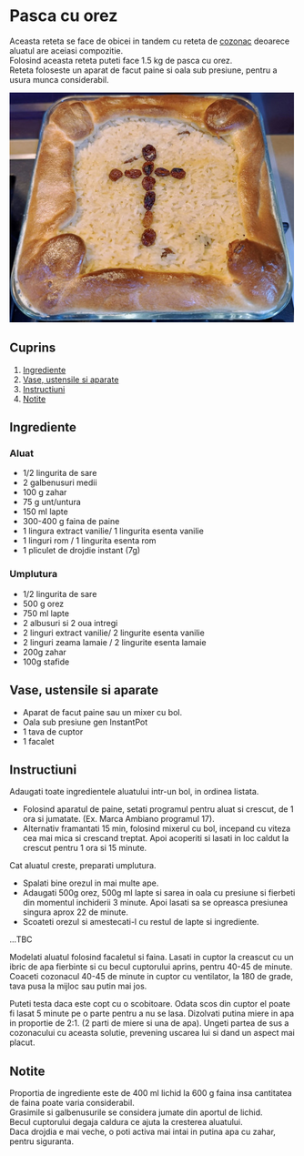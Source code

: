 # Pasca cu orez

Aceasta reteta se face de obicei in tandem cu reteta de [cozonac](../cozonac-usor) deoarece aluatul are aceiasi compozitie.  
Folosind aceasta reteta puteti face 1.5 kg de pasca cu orez.  
Reteta foloseste un aparat de facut paine si oala sub presiune, pentru a usura munca considerabil.  

![Pasca cu orez](./pasca-orez.jpg)

## Cuprins

1. [Ingrediente](#ingrediente)
2. [Vase, ustensile si aparate](#vase-ustensile-aparate)
3. [Instructiuni](#instructiuni)
4. [Notite](#notite)

<a id="ingrediente"></a>

## Ingrediente

### Aluat

- 1/2 lingurita de sare
- 2 galbenusuri medii
- 100 g zahar
- 75 g unt/untura
- 150 ml lapte
- 300-400 g faina de paine
- 1 lingura extract vanilie/ 1 lingurita esenta vanilie
- 1 linguri rom / 1 lingurita esenta rom
- 1 pliculet de drojdie instant (7g)

### Umplutura

- 1/2 lingurita de sare
- 500 g orez
- 750 ml lapte
- 2 albusuri si 2 oua intregi
- 2 linguri extract vanilie/ 2 lingurite esenta vanilie
- 2 linguri zeama lamaie / 2 lingurite esenta lamaie
- 200g zahar
- 100g stafide


<a id="vase-ustensile-aparate"></a>

## Vase, ustensile si aparate

- Aparat de facut paine sau un mixer cu bol.
- Oala sub presiune gen InstantPot
- 1 tava de cuptor
- 1 facalet

<a id="instructiuni"></a>

## Instructiuni

Adaugati toate ingredientele aluatului intr-un bol, in ordinea listata.

- Folosind aparatul de paine, setati programul pentru aluat si crescut, de 1 ora si jumatate. (Ex. Marca Ambiano programul 17).
- Alternativ framantati 15 min, folosind mixerul cu bol, incepand cu viteza cea mai mica si crescand treptat. Apoi acoperiti si lasati in loc caldut la crescut pentru 1 ora si 15 minute.

Cat aluatul creste, preparati umplutura.

 - Spalati bine orezul in mai multe ape.
 - Adaugati 500g orez, 500g ml lapte si sarea in oala cu presiune si fierbeti din momentul inchiderii 3 minute. Apoi lasati sa se opreasca presiunea singura aprox 22 de minute.
 - Scoateti orezul si amestecati-l cu restul de lapte si ingrediente.

 ...TBC

Modelati aluatul folosind facaletul si faina.
Lasati in cuptor la creascut cu un ibric de apa fierbinte si cu becul cuptorului aprins, pentru 40-45 de minute.
Coaceti cozonacul 40-45 de minute in cuptor cu ventilator, la 180 de grade, tava pusa la mijloc sau putin mai jos.

Puteti testa daca este copt cu o scobitoare. Odata scos din cuptor el poate fi lasat 5 minute pe o parte pentru a nu se lasa.
Dizolvati putina miere in apa in proportie de 2:1. (2 parti de miere si una de apa). Ungeti partea de sus a cozonacului cu aceasta solutie, prevening uscarea lui si dand un aspect mai placut.

<a id="notite"></a>

## Notite

Proportia de ingrediente este de 400 ml lichid la 600 g faina insa cantitatea de faina poate varia considerabil.  
Grasimile si galbenusurile se considera jumate din aportul de lichid.  
Becul cuptorului degaja caldura ce ajuta la cresterea aluatului.  
Daca drojdia e mai veche, o poti activa mai intai in putina apa cu zahar, pentru siguranta.
